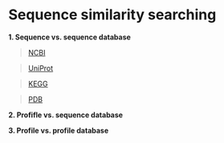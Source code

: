 # Sequence similarity searching

**1. Sequence vs. sequence database**

   >[NCBI](https://blast.ncbi.nlm.nih.gov/Blast.cgi)
   
   >[UniProt](https://www.uniprot.org/blast/)
   
   >[KEGG](https://www.genome.jp/tools/blast/)
   
   >[PDB](https://www.rcsb.org/pdb/search/advSearch.do?st=SequenceQuery)

**2. Profifle vs. sequence database**

**3. Profile vs. profile database**
